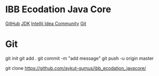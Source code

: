  # IBB Ecodation Java Core
 [GitHub](https://github.com/aykut-gumus/ibb_ecodation_javacore.git)
 [JDK](https://www.oracle.com/tr/java/technologies/downloads/#jdk23-windows)
 [Intellij Idea Community](https://www.jetbrains.com/idea/download/?section=windows)
 [Git](https://git-scm.com/downloads/win)
 

# Git
git init
git add .
git commit -m "add message"
git push -u origin master

git clone  https://github.com/aykut-gumus/ibb_ecodation_javacore/
